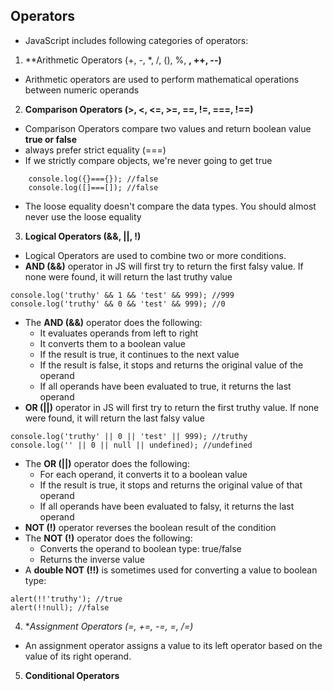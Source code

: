 ## Operators
* JavaScript includes following categories of operators:
1. **Arithmetic Operators (+, -, \*, /, (), %, **, ++, --)**
  * Arithmetic operators are used to perform mathematical operations between numeric operands
2. **Comparison Operators (>, <, <=, >=, ==, !=, ===, !==)**
  * Comparison Operators compare two values and return boolean value **true or false**
  * always prefer strict equality (===)
  * If we strictly compare objects, we're never going to get true
```
    console.log({}==={}); //false
    console.log([]===[]); //false
```
  * The loose equality doesn't compare the data types. You should almost never use the loose equality
3. **Logical Operators (&&, ||, !)**
  * Logical Operators are used to combine two or more conditions.
  * **AND (&&)** operator in JS will first try to return the first falsy value. If none were found, it will return the last truthy value
  ```
  console.log('truthy' && 1 && 'test' && 999); //999
  console.log('truthy' && 0 && 'test' && 999); //0
  ```
  * The **AND (&&)** operator does the following:
    * It evaluates operands from left to right
    * It converts them to a boolean value
    * If the result is true, it continues to the next value
    * If the result is false, it stops and returns the original value of the operand
    * If all operands have been evaluated to true, it returns the last operand 
  * **OR (||)** operator in JS will first try to return the first truthy value. If none were found, it will return the last falsy value
  ```
  console.log('truthy' || 0 || 'test' || 999); //truthy
  console.log('' || 0 || null || undefined); //undefined
  ```
  * The **OR (||)** operator does the following:
    * For each operand, it converts it to a boolean value
    * If the result is true, it stops and returns the original value of that operand
    * If all operands have been evaluated to falsy, it returns the last operand
  * **NOT (!)** operator reverses the boolean result of the condition
  * The **NOT (!)** operator does the following:
    * Converts the operand to boolean type: true/false
    * Returns the inverse value
  * A **double NOT (!!)** is sometimes used for converting a value to boolean type:
  ```
  alert(!!'truthy'); //true
  alert(!!null); //false
  ```
4. **Assignment Operators (=, +=, -=, *=, /=)**
  * An assignment operator assigns a value to its left operator based on the value of its right operand.
5. **Conditional Operators**
